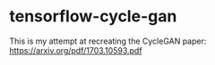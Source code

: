 # tensorflow-cycle-gan
This is my attempt at recreating the CycleGAN paper: https://arxiv.org/pdf/1703.10593.pdf
